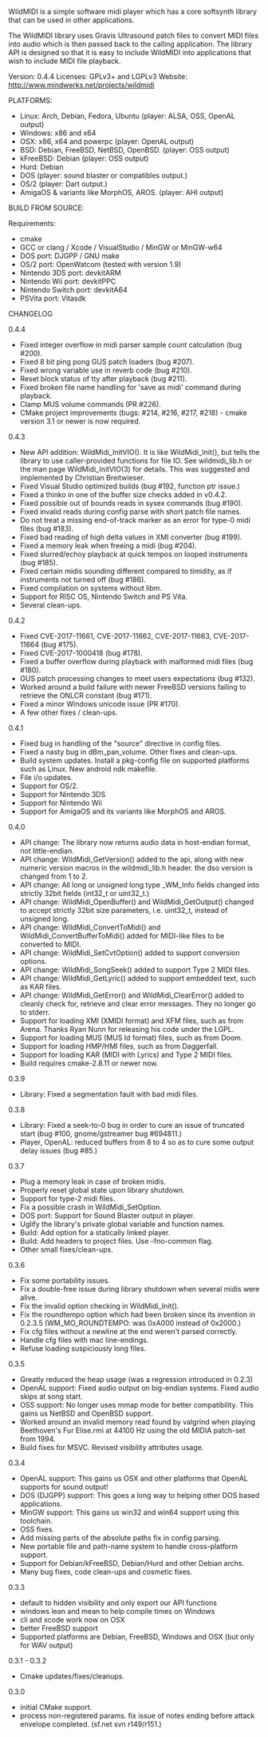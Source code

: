 WildMIDI is a simple software midi player which has a core softsynth
library that can be used in other applications.

The WildMIDI library uses Gravis Ultrasound patch files to convert MIDI
files into audio which is then passed back to the calling application.
The library API is designed so that it is easy to include WildMIDI into
applications that wish to include MIDI file playback.

Version: 0.4.4
Licenses: GPLv3+ and LGPLv3
Website: http://www.mindwerks.net/projects/wildmidi

PLATFORMS:

* Linux: Arch, Debian, Fedora, Ubuntu (player: ALSA, OSS, OpenAL output)
* Windows: x86 and x64
* OSX: x86, x64 and powerpc (player: OpenAL output)
* BSD: Debian, FreeBSD, NetBSD, OpenBSD. (player: OSS output)
* kFreeBSD: Debian (player: OSS output)
* Hurd: Debian
* DOS (player: sound blaster or compatibles output.)
* OS/2 (player: Dart output.)
* AmigaOS & variants like MorphOS, AROS. (player: AHI output)

BUILD FROM SOURCE:

Requirements:
* cmake
* GCC or clang / Xcode / VisualStudio / MinGW or MinGW-w64
* DOS port: DJGPP / GNU make
* OS/2 port: OpenWatcom (tested with version 1.9)
* Nintendo 3DS port: devkitARM
* Nintendo Wii port: devkitPPC
* Nintendo Switch port: devkitA64
* PSVita port: Vitasdk

CHANGELOG

0.4.4
* Fixed integer overflow in midi parser sample count calculation
 (bug #200).
* Fixed 8 bit ping pong GUS patch loaders (bug #207).
* Fixed wrong variable use in reverb code (bug #210).
* Reset block status of tty after playback (bug #211).
* Fixed broken file name handling for 'save as midi' command during
  playback.
* Clamp MUS volume commands (PR #226).
* CMake project improvements (bugs: #214, #216, #217, #218) - cmake
  version 3.1 or newer is now required.

0.4.3
* New API addition: WildMidi_InitVIO().  It is like WildMidi_Init(),
  but tells the library to use caller-provided functions for file IO.
  See wildmidi_lib.h or the man page WildMidi_InitVIO(3) for details.
  This was suggested and implemented by Christian Breitwieser.
* Fixed Visual Studio optimized builds (bug #192, function ptr issue.)
* Fixed a thinko in one of the buffer size checks added in v0.4.2.
* Fixed possible out of bounds reads in sysex commands (bug #190).
* Fixed invalid reads during config parse with short patch file names.
* Do not treat a missing end-of-track marker as an error for type-0
  midi files (bug #183).
* Fixed bad reading of high delta values in XMI converter (bug #199).
* Fixed a memory leak when freeing a midi (bug #204).
* Fixed slurred/echoy playback at quick tempos on looped instruments
  (bug #185).
* Fixed certain midis sounding different compared to timidity, as if
  instruments not turned off (bug #186).
* Fixed compilation on systems without libm.
* Support for RISC OS, Nintendo Switch and PS Vita.
* Several clean-ups.

0.4.2
* Fixed CVE-2017-11661, CVE-2017-11662, CVE-2017-11663, CVE-2017-11664
  (bug #175).
* Fixed CVE-2017-1000418 (bug #178).
* Fixed a buffer overflow during playback with malformed midi files
  (bug #180).
* GUS patch processing changes to meet users expectations (bug #132).
* Worked around a build failure with newer FreeBSD versions failing to
  retrieve the ONLCR constant (bug #171).
* Fixed a minor Windows unicode issue (PR #170).
* A few other fixes / clean-ups.

0.4.1
* Fixed bug in handling of the "source" directive in config files.
* Fixed a nasty bug in dBm_pan_volume. Other fixes and clean-ups.
* Build system updates. Install a pkg-config file on supported platforms
  such as Linux. New android ndk makefile.
* File i/o updates.
* Support for OS/2.
* Support for Nintendo 3DS
* Support for Nintendo Wii
* Support for AmigaOS and its variants like MorphOS and AROS.

0.4.0
* API change: The library now returns audio data in host-endian format,
  not little-endian.
* API change: WildMidi_GetVersion() added to the api, along with new
  numeric version macros in the wildmidi_lib.h header. the dso version
  is changed from 1 to 2.
* API change: All long or unsigned long type _WM_Info fields changed
  into strictly 32bit fields (int32_t or uint32_t.)
* API change: WildMidi_OpenBuffer() and WildMidi_GetOutput() changed
  to accept strictly 32bit size parameters, i.e. uint32_t, instead of
  unsigned long.
* API change: WildMidi_ConvertToMidi() and WildMidi_ConvertBufferToMidi() 
  added for MIDI-like files to be converted to MIDI.
* API change: WildMidi_SetCvtOption() added to support conversion options.
* API change: WildMidi_SongSeek() added to support Type 2 MIDI files.
* API change: WildMidi_GetLyric() added to support embedded text, 
  such as KAR files.
* API change: WildMidi_GetError() and WildMidi_ClearError() added to
  cleanly check for, retrieve and clear error messages. They no longer
  go to stderr.
* Support for loading XMI (XMIDI format) and XFM files, such as from Arena.
  Thanks Ryan Nunn for releasing his code under the LGPL.
* Support for loading MUS (MUS Id format) files, such as from Doom.
* Support for loading HMP/HMI files, such as from Daggerfall.
* Support for loading KAR (MIDI with Lyrics) and Type 2 MIDI files.
* Build requires cmake-2.8.11 or newer now.

0.3.9
* Library: Fixed a segmentation fault with bad midi files.

0.3.8
* Library: Fixed a seek-to-0 bug in order to cure an issue of truncated
  start (bug #100, gnome/gstreamer bug #694811.)
* Player, OpenAL: reduced buffers from 8 to 4 so as to cure some output
  delay issues (bug #85.)

0.3.7
* Plug a memory leak in case of broken midis.
* Properly reset global state upon library shutdown.
* Support for type-2 midi files.
* Fix a possible crash in WildMidi_SetOption.
* DOS port: Support for Sound Blaster output in player.
* Uglify the library's private global variable and function names.
* Build: Add option for a statically linked player.
* Build: Add headers to project files. Use -fno-common flag.
* Other small fixes/clean-ups.

0.3.6
* Fix some portability issues.
* Fix a double-free issue during library shutdown when several midis
  were alive.
* Fix the invalid option checking in WildMidi_Init().
* Fix the roundtempo option which had been broken since its invention
  in 0.2.3.5 (WM_MO_ROUNDTEMPO: was 0xA000 instead of 0x2000.)
* Fix cfg files without a newline at the end weren't parsed correctly.
* Handle cfg files with mac line-endings.
* Refuse loading suspiciously long files.

0.3.5
* Greatly reduced the heap usage (was a regression introduced in 0.2.3)
* OpenAL support: Fixed audio output on big-endian systems. Fixed audio
  skips at song start.
* OSS support: No longer uses mmap mode for better compatibility. This
  gains us NetBSD and OpenBSD support.
* Worked around an invalid memory read found by valgrind when playing
  Beethoven's Fur Elise.rmi at 44100 Hz using the old MIDIA patch-set
  from 1994.
* Build fixes for MSVC. Revised visibility attributes usage.

0.3.4
* OpenAL support: This gains us OSX and other platforms that OpenAL
  supports for sound output!
* DOS (DJGPP) support: This goes a long way to helping other DOS
  based applications.
* MinGW support: This gains us win32 and win64 support using this
  toolchain.
* OSS fixes.
* Add missing parts of the absolute paths fix in config parsing.
* New portable file and path-name system to handle cross-platform
  support.
* Support for Debian/kFreeBSD, Debian/Hurd and other Debian archs.
* Many bug fixes, code clean-ups and cosmetic fixes.

0.3.3
* default to hidden visibility and only export our API functions
* windows lean and mean to help compile times on Windows
* cli and xcode work now on OSX
* better FreeBSD support
* Supported platforms are Debian, FreeBSD, Windows and OSX (but only
  for WAV output)

0.3.1 - 0.3.2
* Cmake updates/fixes/cleanups.

0.3.0
* initial CMake support.
* process non-registered params. fix issue of notes ending before
  attack envelope completed. (sf.net svn r149/r151.)

